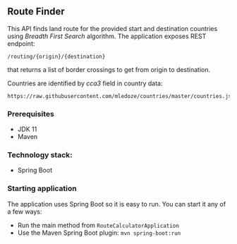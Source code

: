 ## Route Finder
This API finds land route for the provided start and destination countries using _Breadth First Search_ algorithm.
The application exposes REST endpoint: 
```
/routing/{origin}/{destination} 
```
that returns a list of border crossings to get from origin to destination.

Countries are identified by *cca3* field in country data:
```
https://raw.githubusercontent.com/mledoze/countries/master/countries.json
```

### Prerequisites
- JDK 11
- Maven


### Technology stack:
* Spring Boot


### Starting application
The application uses Spring Boot so it is easy to run.  You can start it any of a few ways:

- Run the main method from `RouteCalculatorApplication`
- Use the Maven Spring Boot plugin: `mvn spring-boot:run`

